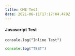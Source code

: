 ```yaml
---
title: CMS Test
date: 2021-06-11T17:17:04.470Z
---
```

#### Javascript Test



`console.log("Inline Test")`

```javascript
console.log("TEST")
```